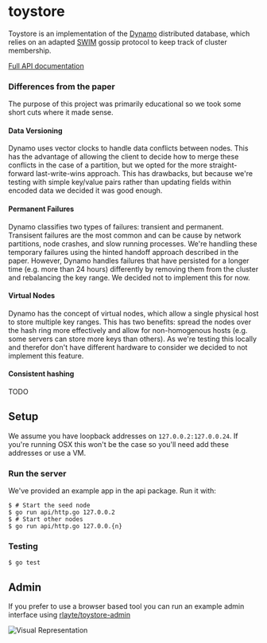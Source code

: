 # toystore

Toystore is an implementation of the [Dynamo](http://www.allthingsdistributed.com/files/amazon-dynamo-sosp2007.pdf) distributed database, which relies on an adapted [SWIM](https://www.cs.cornell.edu/~asdas/research/dsn02-swim.pdf) gossip protocol to keep track of cluster membership. 

[Full API documentation](https://godoc.org/github.com/rlayte/toystore)

### Differences from the paper

The purpose of this project was primarily educational so we took some short cuts where it made sense.

#### Data Versioning

Dynamo uses vector clocks to handle data conflicts between nodes. This has the advantage of allowing the client to decide how to merge these conflicts in the case of a partition, but we opted for the more straight-forward last-write-wins approach. This has drawbacks, but because we're testing with simple key/value pairs rather than updating fields within encoded data we decided it was good enough. 

#### Permanent Failures

Dynamo classifies two types of failures: transient and permanent. Transisent failures are the most common and can be cause by network partitions, node crashes, and slow running processes. We're handling these temporary failures using the hinted handoff approach described in the paper. However, Dynamo handles failures that have persisted for a longer time (e.g. more than 24 hours) differently by removing them from the cluster and rebalancing the key range. We decided not to implement this for now.

#### Virtual Nodes

Dynamo has the concept of virtual nodes, which allow a single physical host to store multiple key ranges. This has two benefits: spread the nodes over the hash ring more effectively and allow for non-homogenous hosts (e.g. some servers can store more keys than others). As we're testing this locally and therefor don't have different hardware to consider we decided to not implement this feature.

#### Consistent hashing

TODO

## Setup

We assume you have loopback addresses on `127.0.0.2:127.0.0.24`. If you're running OSX this won't be the case so you'll need add these addresses or use a VM.

### Run the server

We've provided an example app in the api package. Run it with:

    $ # Start the seed node
    $ go run api/http.go 127.0.0.2
    $ # Start other nodes
    $ go run api/http.go 127.0.0.{n}

### Testing

    $ go test

## Admin

If you prefer to use a browser based tool you can run an example admin interface using [rlayte/toystore-admin](https://github.com/rlayte/toystore-admin)

![Visual Representation](http://www.charlesetc.com/images/toystore.png)
